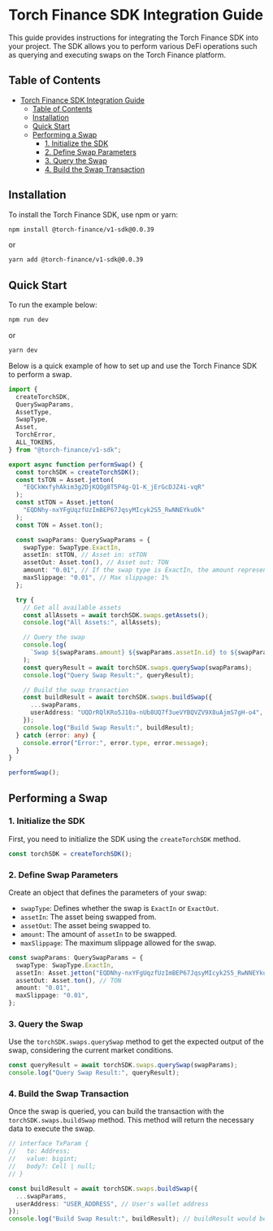 # Torch Finance SDK Integration Guide

This guide provides instructions for integrating the Torch Finance SDK into your project. The SDK allows you to perform various DeFi operations such as querying and executing swaps on the Torch Finance platform.

## Table of Contents

- [Torch Finance SDK Integration Guide](#torch-finance-sdk-integration-guide)
  - [Table of Contents](#table-of-contents)
  - [Installation](#installation)
  - [Quick Start](#quick-start)
  - [Performing a Swap](#performing-a-swap)
    - [1. Initialize the SDK](#1-initialize-the-sdk)
    - [2. Define Swap Parameters](#2-define-swap-parameters)
    - [3. Query the Swap](#3-query-the-swap)
    - [4. Build the Swap Transaction](#4-build-the-swap-transaction)

## Installation

To install the Torch Finance SDK, use npm or yarn:

```bash
npm install @torch-finance/v1-sdk@0.0.39
```

or

```bash
yarn add @torch-finance/v1-sdk@0.0.39
```

## Quick Start

To run the example below:
```bash
npm run dev
```

or

```bash
yarn dev
```
Below is a quick example of how to set up and use the Torch Finance SDK to perform a swap.

```typescript
import {
  createTorchSDK,
  QuerySwapParams,
  AssetType,
  SwapType,
  Asset,
  TorchError,
  ALL_TOKENS,
} from "@torch-finance/v1-sdk";

export async function performSwap() {
  const torchSDK = createTorchSDK();
  const tsTON = Asset.jetton(
    "EQCkWxfyhAkim3g2DjKQQg8T5P4g-Q1-K_jErGcDJZ4i-vqR"
  );
  const stTON = Asset.jetton(
    "EQDNhy-nxYFgUqzfUzImBEP67JqsyMIcyk2S5_RwNNEYku0k"
  );
  const TON = Asset.ton();

  const swapParams: QuerySwapParams = {
    swapType: SwapType.ExactIn,
    assetIn: stTON, // Asset in: stTON
    assetOut: Asset.ton(), // Asset out: TON
    amount: "0.01", // If the swap type is ExactIn, the amount represents the quantity of stTON being input. If the swap type is ExactOut, the amount represents the expected quantity of TON to be received.
    maxSlippage: "0.01", // Max slippage: 1%
  };

  try {
    // Get all available assets
    const allAssets = await torchSDK.swaps.getAssets();
    console.log("All Assets:", allAssets);

    // Query the swap
    console.log(
      `Swap ${swapParams.amount} ${swapParams.assetIn.id} to ${swapParams.assetOut.id}`
    );
    const queryResult = await torchSDK.swaps.querySwap(swapParams);
    console.log("Query Swap Result:", queryResult);

    // Build the swap transaction
    const buildResult = await torchSDK.swaps.buildSwap({
      ...swapParams,
      userAddress: "UQDrRQlKRo5J10a-nUb8UQ7f3ueVYBQVZV9X8uAjmS7gH-o4", // User's wallet address
    });
    console.log("Build Swap Result:", buildResult);
  } catch (error: any) {
    console.error("Error:", error.type, error.message);
  }
}

performSwap();
```

## Performing a Swap

### 1. Initialize the SDK

First, you need to initialize the SDK using the `createTorchSDK` method.

```typescript
const torchSDK = createTorchSDK();
```

### 2. Define Swap Parameters

Create an object that defines the parameters of your swap:

- `swapType`: Defines whether the swap is `ExactIn` or `ExactOut`.
- `assetIn`: The asset being swapped from.
- `assetOut`: The asset being swapped to.
- `amount`: The amount of `assetIn` to be swapped.
- `maxSlippage`: The maximum slippage allowed for the swap.

```typescript
const swapParams: QuerySwapParams = {
  swapType: SwapType.ExactIn,
  assetIn: Asset.jetton("EQDNhy-nxYFgUqzfUzImBEP67JqsyMIcyk2S5_RwNNEYku0k"), // stTON
  assetOut: Asset.ton(), // TON
  amount: "0.01",
  maxSlippage: "0.01",
};
```

### 3. Query the Swap

Use the `torchSDK.swaps.querySwap` method to get the expected output of the swap, considering the current market conditions.

```typescript
const queryResult = await torchSDK.swaps.querySwap(swapParams);
console.log("Query Swap Result:", queryResult);
```

### 4. Build the Swap Transaction

Once the swap is queried, you can build the transaction with the `torchSDK.swaps.buildSwap` method. This method will return the necessary data to execute the swap.

```typescript
// interface TxParam {
//   to: Address;
//   value: bigint;
//   body?: Cell | null;
// }

const buildResult = await torchSDK.swaps.buildSwap({
  ...swapParams,
  userAddress: "USER_ADDRESS", // User's wallet address
});
console.log("Build Swap Result:", buildResult); // buildResult would be TxParam type
```
